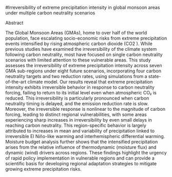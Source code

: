 #Irreversibility of extreme precipitation intensity in global monsoon areas under multiple carbon neutrality scenarios

Abstract

The Global Monsoon Areas (GMAs), home to over half of the world population, face
escalating socio-economic risks from extreme precipitation events intensified by rising
atmospheric carbon dioxide (CO2 ). While previous studies have examined the irreversibility
of the climate system following carbon neutrality, most have focused on single carbon
neutrality scenarios with limited attention to these vulnerable areas. This study assesses the
irreversibility of extreme precipitation intensity across seven GMA sub-regions under eight
future scenarios, incorporating four carbon neutrality targets and two reduction rates, using
simulations from a state-of-the-art climate model. Our results reveal that extreme
precipitation intensity exhibits irreversible behavior in response to carbon neutrality forcing,
failing to return to its initial level even when atmospheric CO₂ is reduced. This
irreversibility is particularly pronounced when carbon neutrality timing is delayed, and the
emission reduction rate is slow. Moreover, the irreversible response is nonlinear to the
magnitude of carbon forcing, leading to distinct regional vulnerabilities, with some areas
experiencing sharp increases in irreversibility by even small delays in reaching carbon
neutrality. This region-specific behavior is largely attributed to increases in mean and
variability of precipitation linked to irreversible El Niño-like warming and interhemispheric
differential warming. Moisture budget analysis further shows that the intensified precipitation
arises from the relative influence of thermodynamic (moisture flux) and dynamic (wind)
drivers across regions. These findings highlight the urgency of rapid policy implementation
in vulnerable regions and can provide a scientific basis for developing regional adaptation
strategies to mitigate growing extreme precipitation risks.
